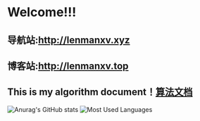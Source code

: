 
<!--
**kakapreter/kakapreter** is a ✨ _special_ ✨ repository because its `README.md` (this file) appears on your GitHub profile.

Here are some ideas to get you started:

- 🔭 I’m currently working on ...
- 🌱 I’m currently learning ...
- 👯 I’m looking to collaborate on ...
- 🤔 I’m looking for help with ...
- 💬 Ask me about ...
- 📫 How to reach me: ...
- 😄 Pronouns: ...
- ⚡ Fun fact: ...
-->
# Welcome!!!

## 导航站:<a href="http://lenmanxv.xyz" target="_blank">http://lenmanxv.xyz</a>
## 博客站:<a href="http://lenmanxv.top" target="_blank">http://lenmanxv.top</a>
## This is my algorithm document！<a href="https://kakapreter.gitbook.io/structure/data_structure/introduction" target="_blank">算法文档</a>


![Anurag's GitHub stats](https://github-readme-stats.vercel.app/api?username=kakapreter&hide=prs&line_height=24px&theme=graywhite&text_bold=false)
![Most Used Languages](https://github-readme-stats.vercel.app/api/top-langs/?username=kakapreter&theme=graywhite&layout=compact)
